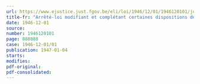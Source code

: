 ```yaml
---
url: https://www.ejustice.just.fgov.be/eli/loi/1946/12/01/1946120101/justel
title-fr: "Arrêté-loi modifiant et complétant certaines dispositions de la loi du 10 juin 1937, modifiée par l'arrêté-loi du 21 septembre 1945, relatif à l'octroi d'allocations spéciales aux estropiés et mutilés"
date: 1946-12-01
source:
number: 1946120101
page: 888888
case: 1946-12-01/01
publication: 1947-01-04
starts:
modifies:
pdf-original:
pdf-consolidated:
---
```


